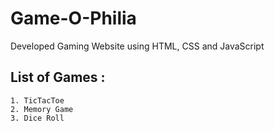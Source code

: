 # Game-O-Philia

Developed Gaming Website using HTML, CSS and JavaScript

## List of Games :
	1. TicTacToe
	2. Memory Game
	3. Dice Roll